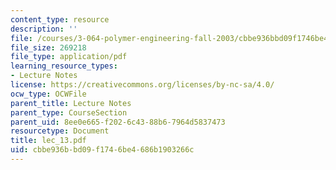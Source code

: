 ```yaml
---
content_type: resource
description: ''
file: /courses/3-064-polymer-engineering-fall-2003/cbbe936bbd09f1746be4686b1903266c_lec_13.pdf
file_size: 269218
file_type: application/pdf
learning_resource_types:
- Lecture Notes
license: https://creativecommons.org/licenses/by-nc-sa/4.0/
ocw_type: OCWFile
parent_title: Lecture Notes
parent_type: CourseSection
parent_uid: 8ee0e665-f202-6c43-88b6-7964d5837473
resourcetype: Document
title: lec_13.pdf
uid: cbbe936b-bd09-f174-6be4-686b1903266c
---
```

